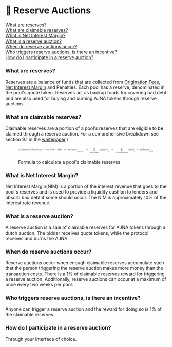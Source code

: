 # 🔁 Reserve Auctions

[What are reserves?](reserve-auctions.md#what-are-reserves)\
[What are claimable reserves?](reserve-auctions.md#what-are-claimable-reserves)\
[What is Net Interest Margin?](reserve-auctions.md#what-is-net-interest-margin)\
[What is a reserve auction?](reserve-auctions.md#what-is-a-reserve-auction)\
[When do reserve auctions occur?](reserve-auctions.md#when-do-reserve-auctions-occur)\
[Who triggers reserve auctions, is there an incentive?](reserve-auctions.md#who-triggers-reserve-auctions-is-there-an-incentive)\
[How do I participate in a reserve auction?](reserve-auctions.md#how-do-i-participate-in-a-reserve-auction)

### What are reserves?

Reserves are a balance of funds that are collected from [Origination Fees](https://faqs.ajna.finance/getting-started/glossary#origination-fee), [Net Interest Margin](https://faqs.ajna.finance/getting-started/glossary#net-interest-margin-nim) and Penalties. Each pool has a reserve, denominated in the pool's quote token.  Reserves act as backup funds for covering bad debt and are also used for buying and burning AJNA tokens through reserve auctions.

### What are claimable reserves?

Claimable reserves are a portion of a pool's reserves that are eligible to be claimed through a reserve auction. For a comprehensive breakdown see section 9.1 in the [whitepaper](https://www.ajna.finance/whitepaper).\


<figure><img src="../.gitbook/assets/image (2) (1).png" alt=""><figcaption><p>Formula to calculate a pool's claimable reserves</p></figcaption></figure>

### What is Net Interest Margin?

Net Interest Margin(NIM) is a portion of the interest revenue that goes to the pool's reserves and is used to provide a liquidity cushion to lenders and absorb bad debt if some should occur. The NIM is approximately 10% of the interest rate revenue. &#x20;

### What is a reserve auction?

A reserve auction is a sale of claimable reserves for AJNA tokens through a dutch auction. The bidder receives quote tokens, while the protocol receives and burns the AJNA.

### When do reserve auctions occur?

Reserve auctions occur when enough claimable reserves accumulate such that the person triggering the reserve auction makes more money than the transaction costs. There is a 1% of claimable reserves reward for triggering a reserve auction. Additionally, reserve auctions can occur at a maximum of once every two weeks per pool.

### Who triggers reserve auctions, is there an incentive?

Anyone can trigger a reserve auction and the reward for doing so is 1% of the claimable reserves.

### How do I participate in a reserve auction?

Through your interface of choice.
